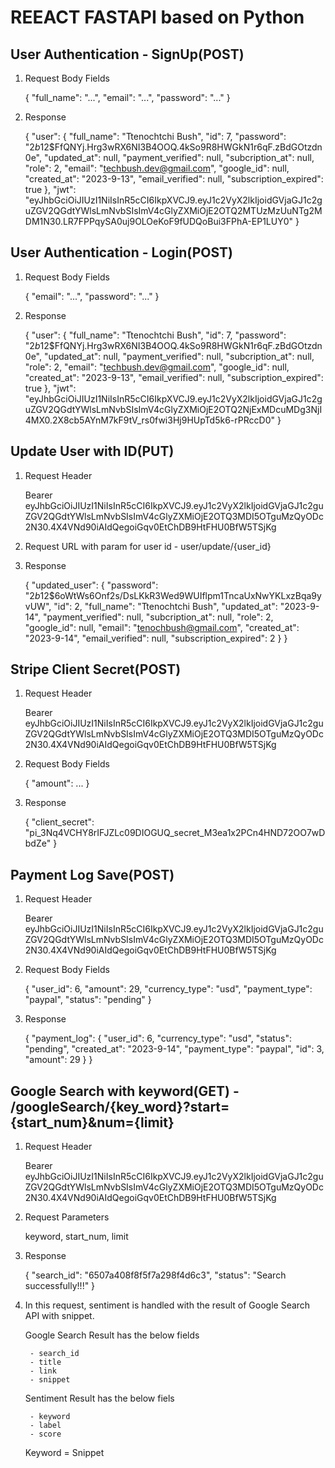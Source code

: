 # REEACT FASTAPI based on Python

## User Authentication - SignUp(POST)

1. Request Body Fields

    {
        "full_name": "...",
        "email": "...",
        "password": "..."
    }

2. Response

    {
        "user": {
            "full_name": "Ttenochtchi Bush",
            "id": 7,
            "password": "$2b$12$FfQNYj.Hrg3wRX6NI3B4OOQ.4kSo9R8HWGkN1r6qF.zBdGOtzdn0e",
            "updated_at": null,
            "payment_verified": null,
            "subcription_at": null,
            "role": 2,
            "email": "techbush.dev@gmail.com",
            "google_id": null,
            "created_at": "2023-9-13",
            "email_verified": null,
            "subscription_expired": true
        },
        "jwt": "eyJhbGciOiJIUzI1NiIsInR5cCI6IkpXVCJ9.eyJ1c2VyX2lkIjoidGVjaGJ1c2guZGV2QGdtYWlsLmNvbSIsImV4cGlyZXMiOjE2OTQ2MTUzMzUuNTg2MDM1N30.LR7FPPqySA0uj9OLOeKoF9fUDQoBui3FPhA-EP1LUY0"
    }

## User Authentication - Login(POST)

1. Request Body Fields

    {
        "email": "...",
        "password": "..."
    }

2. Response

    {
        "user": {
            "full_name": "Ttenochtchi Bush",
            "id": 7,
            "password": "$2b$12$FfQNYj.Hrg3wRX6NI3B4OOQ.4kSo9R8HWGkN1r6qF.zBdGOtzdn0e",
            "updated_at": null,
            "payment_verified": null,
            "subcription_at": null,
            "role": 2,
            "email": "techbush.dev@gmail.com",
            "google_id": null,
            "created_at": "2023-9-13",
            "email_verified": null,
            "subscription_expired": true
        },
        "jwt": "eyJhbGciOiJIUzI1NiIsInR5cCI6IkpXVCJ9.eyJ1c2VyX2lkIjoidGVjaGJ1c2guZGV2QGdtYWlsLmNvbSIsImV4cGlyZXMiOjE2OTQ2NjExMDcuMDg3NjI4MX0.2X8cb5AYnM7kF9tV_rs0fwi3Hj9HUpTd5k6-rPRccD0"
    }

## Update User with ID(PUT)

1. Request Header

    Bearer eyJhbGciOiJIUzI1NiIsInR5cCI6IkpXVCJ9.eyJ1c2VyX2lkIjoidGVjaGJ1c2guZGV2QGdtYWlsLmNvbSIsImV4cGlyZXMiOjE2OTQ3MDI5OTguMzQyODc2N30.4X4VNd90iAIdQegoiGqv0EtChDB9HtFHU0BfW5TSjKg

2. Request URL with param for user id - user/update/{user_id}

3. Response

    {
        "updated_user": {
            "password": "$2b$12$6oWtWs6Onf2s/DsLKkR3Wed9WUIflpm1TncaUxNwYKLxzBqa9yvUW",
            "id": 2,
            "full_name": "Ttenochtchi Bush",
            "updated_at": "2023-9-14",
            "payment_verified": null,
            "subcription_at": null,
            "role": 2,
            "google_id": null,
            "email": "tenochbush@gmail.com",
            "created_at": "2023-9-14",
            "email_verified": null,
            "subscription_expired": 2
        }
    }

## Stripe Client Secret(POST)

1. Request Header
    
    Bearer eyJhbGciOiJIUzI1NiIsInR5cCI6IkpXVCJ9.eyJ1c2VyX2lkIjoidGVjaGJ1c2guZGV2QGdtYWlsLmNvbSIsImV4cGlyZXMiOjE2OTQ3MDI5OTguMzQyODc2N30.4X4VNd90iAIdQegoiGqv0EtChDB9HtFHU0BfW5TSjKg

2. Request Body Fields

    {
        "amount": ...
    }

3. Response

    {
        "client_secret": "pi_3Nq4VCHY8rIFJZLc09DIOGUQ_secret_M3ea1x2PCn4HND72OO7wDbdZe"
    }

## Payment Log Save(POST)

1. Request Header

    Bearer eyJhbGciOiJIUzI1NiIsInR5cCI6IkpXVCJ9.eyJ1c2VyX2lkIjoidGVjaGJ1c2guZGV2QGdtYWlsLmNvbSIsImV4cGlyZXMiOjE2OTQ3MDI5OTguMzQyODc2N30.4X4VNd90iAIdQegoiGqv0EtChDB9HtFHU0BfW5TSjKg

2. Request Body Fields

    {
        "user_id": 6,
        "amount": 29,
        "currency_type": "usd",
        "payment_type": "paypal",
        "status": "pending"
    }

3. Response

    {
        "payment_log": {
            "user_id": 6,
            "currency_type": "usd",
            "status": "pending",
            "created_at": "2023-9-14",
            "payment_type": "paypal",
            "id": 3,
            "amount": 29
        }
    }

## Google Search with keyword(GET) - /googleSearch/{key_word}?start={start_num}&num={limit}

1. Request Header

    Bearer eyJhbGciOiJIUzI1NiIsInR5cCI6IkpXVCJ9.eyJ1c2VyX2lkIjoidGVjaGJ1c2guZGV2QGdtYWlsLmNvbSIsImV4cGlyZXMiOjE2OTQ3MDI5OTguMzQyODc2N30.4X4VNd90iAIdQegoiGqv0EtChDB9HtFHU0BfW5TSjKg

2. Request Parameters

    keyword, start_num, limit

3. Response

    {
        "search_id": "6507a408f8f5f7a298f4d6c3",
        "status": "Search successfully!!!"
    }

4. In this request, sentiment is handled with the result of Google Search API with snippet.

    Google Search Result has the below fields

        - search_id
        - title
        - link
        - snippet
    
    Sentiment Result has the below fiels

        - keyword
        - label
        - score

    Keyword = Snippet

